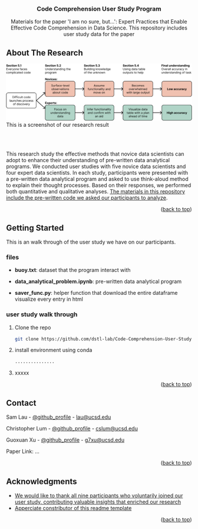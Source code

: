 <!-- Improved compatibility of back to top link: See: https://github.com/othneildrew/Best-README-Template/pull/73 -->
<a id="readme-top"></a>
<!--
*** Thanks for checking out the Best-README-Template. If you have a suggestion
*** that would make this better, please fork the repo and create a pull request
*** or simply open an issue with the tag "enhancement".
*** Don't forget to give the project a star!
*** Thanks again! Now go create something AMAZING! :D
-->




<!-- PROJECT Title -->
<div align="center">
  <h3 align="center">Code Comprehension User Study Program</h3>
    <p align="center">
        Materials for the paper 'I am no sure, but...': Expert Practices that Enable Effective Code Comprehension in Data Science. This repository includes user study data for the paper
    </p>
</div>




<!-- ABOUT THE PROJECT -->
## About The Research

![Product Name Screen Shot](image/flowchart.png)
This is a screenshot of our research result

<br><br>

This research study the effective methods that novice data scientists can adopt to enhance their
understanding of pre-written data analytical programs. We conducted user studies with five novice data
scientists and four expert data scientists. In each study, participants were presented with a pre-written
data analytical program and asked to use think-aloud method to explain their thought processes.
Based on their responses, we performed both quantitative and qualitative analyses. <ins>The materials in this 
repository include the pre-written code we asked our participants to analyze</ins>.

<p align="right">(<a href="#readme-top">back to top</a>)</p>


<!-- GETTING STARTED -->
## Getting Started

This is an walk through of the user study we have on our participants.

### files
* **buoy.txt**: dataset that the program interact with

* **data_analytical_problem.ipynb**: pre-written data analytical program

* **saver_func.py**: helper function that download the entire dataframe visualize
every entry in html

### user study walk through
1. Clone the repo
   ```sh
   git clone https://github.com/dstl-lab/Code-Comprehension-User-Study.git
   ```
3. install environment using conda
   ```sh
   ...............
   ```
4. xxxxx

<p align="right">(<a href="#readme-top">back to top</a>)</p>


<!-- CONTACT -->
## Contact

Sam Lau - [@github_profile](https://github.com/SamLau95) - lau@ucsd.edu

Christopher Lum - [@github_profile](https://github.com/ch-lum) - cslum@ucsd.edu

Guoxuan Xu - [@github_profile](https://github.com/g7xu) - g7xu@ucsd.edu

Paper Link: ...

<p align="right">(<a href="#readme-top">back to top</a>)</p>



<!-- ACKNOWLEDGMENTS -->
## Acknowledgments

* [We would like to thank all nine participants who voluntarily joined our user study, contributing valuable insights that enriched our research]()
* [Apperciate constributor of this readme template](https://github.com/othneildrew/Best-README-Template/blob/main/BLANK_README.md)

<p align="right">(<a href="#readme-top">back to top</a>)</p>



<!-- MARKDOWN LINKS & IMAGES -->
<!-- https://www.markdownguide.org/basic-syntax/#reference-style-links -->
[contributors-shield]: https://img.shields.io/github/contributors/github_username/repo_name.svg?style=for-the-badge
[contributors-url]: https://github.com/github_username/repo_name/graphs/contributors
[forks-shield]: https://img.shields.io/github/forks/github_username/repo_name.svg?style=for-the-badge
[forks-url]: https://github.com/github_username/repo_name/network/members
[stars-shield]: https://img.shields.io/github/stars/github_username/repo_name.svg?style=for-the-badge
[stars-url]: https://github.com/github_username/repo_name/stargazers
[issues-shield]: https://img.shields.io/github/issues/github_username/repo_name.svg?style=for-the-badge
[issues-url]: https://github.com/github_username/repo_name/issues
[license-shield]: https://img.shields.io/github/license/github_username/repo_name.svg?style=for-the-badge
[license-url]: https://github.com/github_username/repo_name/blob/master/LICENSE.txt
[linkedin-shield]: https://img.shields.io/badge/-LinkedIn-black.svg?style=for-the-badge&logo=linkedin&colorB=555
[linkedin-url]: https://linkedin.com/in/linkedin_username
[product-screenshot]: images/screenshot.png
[Next.js]: https://img.shields.io/badge/next.js-000000?style=for-the-badge&logo=nextdotjs&logoColor=white
[Next-url]: https://nextjs.org/
[React.js]: https://img.shields.io/badge/React-20232A?style=for-the-badge&logo=react&logoColor=61DAFB
[React-url]: https://reactjs.org/
[Vue.js]: https://img.shields.io/badge/Vue.js-35495E?style=for-the-badge&logo=vuedotjs&logoColor=4FC08D
[Vue-url]: https://vuejs.org/
[Angular.io]: https://img.shields.io/badge/Angular-DD0031?style=for-the-badge&logo=angular&logoColor=white
[Angular-url]: https://angular.io/
[Svelte.dev]: https://img.shields.io/badge/Svelte-4A4A55?style=for-the-badge&logo=svelte&logoColor=FF3E00
[Svelte-url]: https://svelte.dev/
[Laravel.com]: https://img.shields.io/badge/Laravel-FF2D20?style=for-the-badge&logo=laravel&logoColor=white
[Laravel-url]: https://laravel.com
[Bootstrap.com]: https://img.shields.io/badge/Bootstrap-563D7C?style=for-the-badge&logo=bootstrap&logoColor=white
[Bootstrap-url]: https://getbootstrap.com
[JQuery.com]: https://img.shields.io/badge/jQuery-0769AD?style=for-the-badge&logo=jquery&logoColor=white
[JQuery-url]: https://jquery.com 